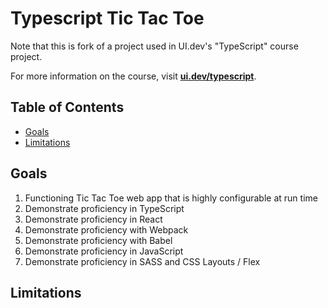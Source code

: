 # Typescript Tic Tac Toe <!-- omit in toc -->

Note that this is fork of a project used in UI.dev's "TypeScript" course project.

For more information on the course, visit **[ui.dev/typescript](https://ui.dev/typescript/)**.


## Table of Contents <!-- omit in toc -->

- [Goals](#goals)
- [Limitations](#limitations)


## Goals

1. Functioning Tic Tac Toe web app that is highly configurable at run time
1. Demonstrate proficiency in TypeScript
1. Demonstrate proficiency in React
1. Demonstrate proficiency with Webpack
1. Demonstrate proficiency with Babel
1. Demonstrate proficiency in JavaScript
1. Demonstrate proficiency in SASS and CSS Layouts / Flex


## Limitations
